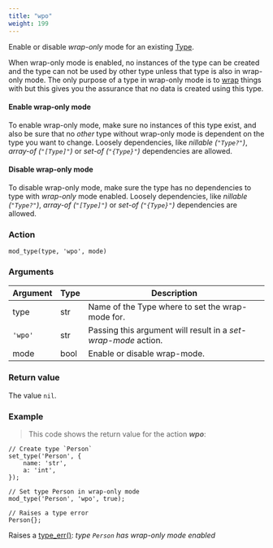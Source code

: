 ```yaml
---
title: "wpo"
weight: 199
---
```


Enable or disable *wrap-only* mode for an existing [Type](../../../data-types/type).

When wrap-only mode is enabled, no instances of the type can be created and the type
can not be used by other type unless that type is also in wrap-only mode. The only purpose of a type in wrap-only mode is to [wrap](../../../data-types/thing/wrap) things with but this gives you the assurance that no data is created using this type.

#### Enable wrap-only mode

To enable wrap-only mode, make sure no instances of this type exist, and also be sure that no *other* type without wrap-only mode is dependent on the type you want to change. Loosely dependencies, like *nillable (`"Type?"`)*, *array-of (`"[Type]"`)* or *set-of (`"{Type}"`)* dependencies are allowed.

#### Disable wrap-only mode

To disable wrap-only mode, make sure the type has no dependencies to type with *wrap-only* mode enabled. Loosely dependencies, like *nillable (`"Type?"`)*, *array-of (`"[Type]"`)* or *set-of (`"{Type}"`)* dependencies are allowed.

### Action

`mod_type(type, 'wpo', mode)`

### Arguments

Argument | Type | Description
-------- | ---- | -----------
type | str | Name of the Type where to set the wrap-mode for.
`'wpo'` | str | Passing this argument will result in a *set-wrap-mode* action.
mode | bool | Enable or disable wrap-mode.

### Return value

The value `nil`.

### Example

> This code shows the return value for the action ***wpo***:

```thingsdb,should_err
// Create type `Person`
set_type('Person', {
    name: 'str',
    a: 'int',
});

// Set type Person in wrap-only mode
mod_type('Person', 'wpo', true);

// Raises a type error
Person{};
```

Raises a [type_err()](../../../errors/type_err): *type `Person` has wrap-only mode enabled*